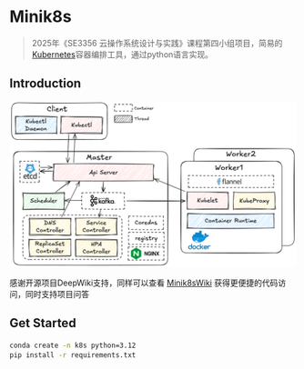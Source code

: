 # Minik8s

>  2025年《SE3356 云操作系统设计与实践》课程第四小组项目，简易的[Kubernetes](https://kubernetes.io/zh-cn/)容器编排工具，通过python语言实现。

## Introduction

![architecture](./doc/assets/arch.png)

感谢开源项目DeepWiki支持，同样可以查看 [Minik8sWiki](https://deepwiki.com/NytePlus/chfs) 获得更便捷的代码访问，同时支持项目问答

## Get Started

```bash
conda create -n k8s python=3.12
pip install -r requirements.txt
```